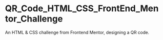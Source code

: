 # QR_Code_HTML_CSS_FrontEnd_Mentor_Challenge

An HTML & CSS challenge from Frontend Mentor, designing a QR code.
